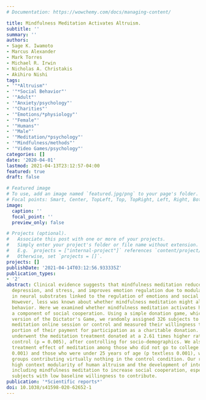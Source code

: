 ```yaml
---
# Documentation: https://wowchemy.com/docs/managing-content/

title: Mindfulness Meditation Activates Altruism.
subtitle: ''
summary: ''
authors:
- Sage K. Iwamoto
- Marcus Alexander
- Mark Torres
- Michael R. Irwin
- Nicholas A. Christakis
- Akihiro Nishi
tags:
- '"*Altruism"'
- '"*Social Behavior"'
- '"Adult"'
- '"Anxiety/psychology"'
- '"Charities"'
- '"Emotions/*physiology"'
- '"Female"'
- '"Humans"'
- '"Male"'
- '"Meditation/*psychology"'
- '"Mindfulness/methods"'
- '"Video Games/psychology"'
categories: []
date: '2020-04-01'
lastmod: 2021-04-13T23:12:57-04:00
featured: true
draft: false

# Featured image
# To use, add an image named `featured.jpg/png` to your page's folder.
# Focal points: Smart, Center, TopLeft, Top, TopRight, Left, Right, BottomLeft, Bottom, BottomRight.
image:
  caption: ''
  focal_point: ''
  preview_only: false

# Projects (optional).
#   Associate this post with one or more of your projects.
#   Simply enter your project's folder or file name without extension.
#   E.g. `projects = ["internal-project"]` references `content/project/deep-learning/index.md`.
#   Otherwise, set `projects = []`.
projects: []
publishDate: '2021-04-14T03:12:56.933335Z'
publication_types:
- '2'
abstract: Clinical evidence suggests that mindfulness meditation reduces anxiety,
  depression, and stress, and improves emotion regulation due to modulation of activity
  in neural substrates linked to the regulation of emotions and social preferences.
  However, less was known about whether mindfulness meditation might alter pro-social
  behavior. Here we examined whether mindfulness meditation activates human altruism,
  a component of social cooperation. Using a simple donation game, which is a real-world
  version of the Dictator's Game, we randomly assigned 326 subjects to a mindfulness
  meditation online session or control and measured their willingness to donate a
  portion of their payment for participation as a charitable donation. Subjects who
  underwent the meditation treatment donated at a 2.61 times higher rate than the
  control (p = 0.005), after controlling for socio-demographics. We also found a larger
  treatment effect of meditation among those who did not go to college (p textless
  0.001) and those who were under 25 years of age (p textless 0.001), with both subject
  groups contributing virtually nothing in the control condition. Our results imply
  high context modularity of human altruism and the development of intervention approaches
  including mindfulness meditation to increase social cooperation, especially among
  subjects with low baseline willingness to contribute.
publication: '*Scientific reports*'
doi: 10.1038/s41598-020-62652-1
---
```

